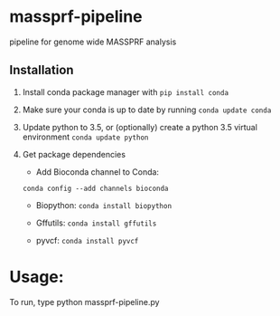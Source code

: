 # massprf-pipeline
pipeline for genome wide MASSPRF analysis

## Installation

1) Install conda package manager with `pip install conda`

2) Make sure your conda is up to date by running `conda update conda`

3) Update python to 3.5, or (optionally) create a python 3.5 virtual environment
````conda update python````

4) Get package dependencies
    - Add Bioconda channel to Conda:
     
     ````conda config --add channels bioconda````
     
    - Biopython: ````conda install biopython````
    
    - Gffutils: ````conda install gffutils````
    
    - pyvcf: ````conda install pyvcf````
    
# Usage:

To run, type python massprf-pipeline.py <cli>
